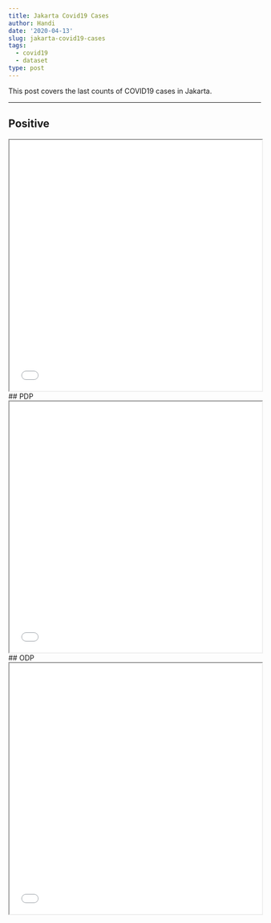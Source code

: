 ```yaml
---
title: Jakarta Covid19 Cases
author: Handi
date: '2020-04-13'
slug: jakarta-covid19-cases
tags:
  - covid19
  - dataset
type: post
---
```


This post covers the last counts of COVID19 cases in Jakarta.
<!--more-->
---

## Positive
<iframe seamless src="/content/leafmap/leafMapPOSITIF.html" width="100%" height="500"></iframe>
## PDP
<iframe seamless src="/content/leafmap/leafMapPDP.html" width="100%" height="500"></iframe>
## ODP
<iframe seamless src="/content/leafmap/leafMapODP.html" width="100%" height="500"></iframe>